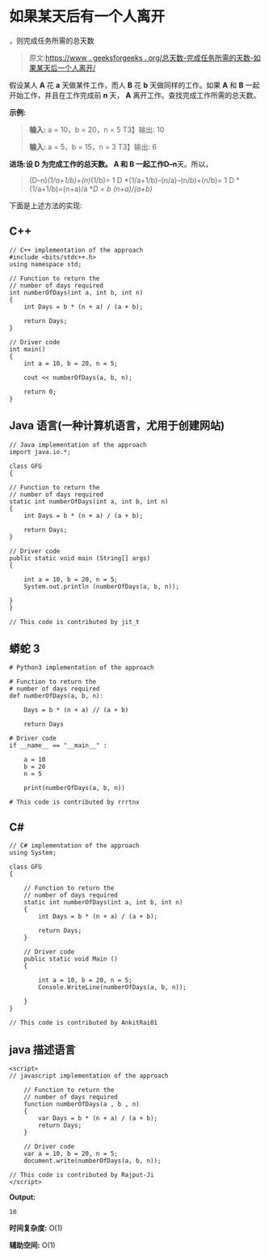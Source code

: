 # 如果某天后有一个人离开

，则完成任务所需的总天数

> 原文:[https://www . geeksforgeeks . org/总天数-完成任务所需的天数-如果某天后一个人离开/](https://www.geeksforgeeks.org/total-number-of-days-taken-to-complete-the-task-if-after-certain-days-one-person-leaves/)

假设某人 **A** 花 **a** 天做某件工作，而人 **B** 花 **b** 天做同样的工作。如果 **A** 和 **B** 一起开始工作，并且在工作完成前 **n** 天， **A** 离开工作。查找完成工作所需的总天数。

**示例:**

> **输入:** a = 10，b = 20，n = 5
> T3】输出: 10
> 
> **输入:** a = 5，b = 15，n = 3
> T3】输出: 6

**进场:**设 **D** 为完成工作的总天数。 **A** 和 **B** 一起工作**D–n**天。所以，

> (D–n)*(1/a+1/b)+(n)*(1/b)= 1
> D *(1/a+1/b)–(n/a)–(n/b)+(n/b)= 1
> D *(1/a+1/b)=(n+a)/a
> **D = b *(n+a)/(a+b)**

下面是上述方法的实现:

## C++

```
// C++ implementation of the approach
#include <bits/stdc++.h>
using namespace std;

// Function to return the
// number of days required
int numberOfDays(int a, int b, int n)
{
    int Days = b * (n + a) / (a + b);

    return Days;
}

// Driver code
int main()
{
    int a = 10, b = 20, n = 5;

    cout << numberOfDays(a, b, n);

    return 0;
}
```

## Java 语言(一种计算机语言，尤用于创建网站)

```
// Java implementation of the approach
import java.io.*;

class GFG
{

// Function to return the
// number of days required
static int numberOfDays(int a, int b, int n)
{
    int Days = b * (n + a) / (a + b);

    return Days;
}

// Driver code
public static void main (String[] args)
{

    int a = 10, b = 20, n = 5;
    System.out.println (numberOfDays(a, b, n));

}
}

// This code is contributed by jit_t
```

## 蟒蛇 3

```
# Python3 implementation of the approach

# Function to return the
# number of days required
def numberOfDays(a, b, n):

    Days = b * (n + a) // (a + b)

    return Days

# Driver code
if __name__ == "__main__" :

    a = 10
    b = 20
    n = 5

    print(numberOfDays(a, b, n))

# This code is contributed by rrrtnx
```

## C#

```
// C# implementation of the approach
using System;

class GFG
{

    // Function to return the
    // number of days required
    static int numberOfDays(int a, int b, int n)
    {
        int Days = b * (n + a) / (a + b);

        return Days;
    }

    // Driver code
    public static void Main ()
    {

        int a = 10, b = 20, n = 5;
        Console.WriteLine(numberOfDays(a, b, n));

    }
}

// This code is contributed by AnkitRai01
```

## java 描述语言

```
<script>
// javascript implementation of the approach

    // Function to return the
    // number of days required
    function numberOfDays(a , b , n)
    {
        var Days = b * (n + a) / (a + b);
        return Days;
    }

    // Driver code
    var a = 10, b = 20, n = 5;
    document.write(numberOfDays(a, b, n));

// This code is contributed by Rajput-Ji
</script>
```

**Output:** 

```
10
```

**时间复杂度:** O(1)

**辅助空间:** O(1)